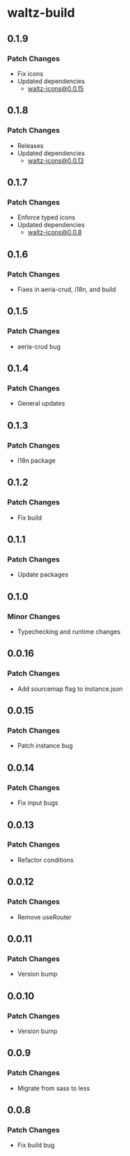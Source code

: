 # waltz-build

## 0.1.9

### Patch Changes

- Fix icons
- Updated dependencies
  - waltz-icons@0.0.15

## 0.1.8

### Patch Changes

- Releases
- Updated dependencies
  - waltz-icons@0.0.13

## 0.1.7

### Patch Changes

- Enforce typed icons
- Updated dependencies
  - waltz-icons@0.0.8

## 0.1.6

### Patch Changes

- Fixes in aeria-crud, i18n, and build

## 0.1.5

### Patch Changes

- aeria-crud bug

## 0.1.4

### Patch Changes

- General updates

## 0.1.3

### Patch Changes

- I18n package

## 0.1.2

### Patch Changes

- Fix build

## 0.1.1

### Patch Changes

- Update packages

## 0.1.0

### Minor Changes

- Typechecking and runtime changes

## 0.0.16

### Patch Changes

- Add sourcemap flag to instance.json

## 0.0.15

### Patch Changes

- Patch instance bug

## 0.0.14

### Patch Changes

- Fix input bugs

## 0.0.13

### Patch Changes

- Refactor conditions

## 0.0.12

### Patch Changes

- Remove useRouter

## 0.0.11

### Patch Changes

- Version bump

## 0.0.10

### Patch Changes

- Version bump

## 0.0.9

### Patch Changes

- Migrate from sass to less

## 0.0.8

### Patch Changes

- Fix build bug

